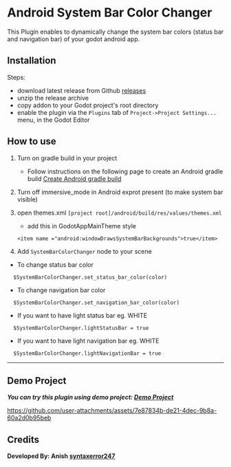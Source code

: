 # Android System Bar Color Changer

This Plugin enables to dynamically change the system bar colors (status bar and navigation bar) of your godot android app.

## Installation
Steps:
- download latest release from Github [releases](https://github.com/syntaxerror247/godot-android-system-bar-color-changer/releases)
- unzip the release archive
- copy addon to your Godot project's root directory
- enable the plugin via the `Plugins` tab of `Project->Project Settings...` menu, in the Godot Editor

## How to use
1. Turn on gradle build in your project
   - Follow instructions on the following page to create an Android gradle build
[Create Android gradle build](https://docs.godotengine.org/en/stable/tutorials/export/android_gradle_build.html)

2. Turn off immersive_mode in Android exprot present (to make system bar visible)
3. open themes.xml ```[project root]/android/build/res/values/themes.xml```
   - add this in GodotAppMainTheme style
   ```
   <item name ="android:windowDrawsSystemBarBackgrounds">true</item>
   ```

4. Add `SystemBarColorChanger` node to your scene
- To change status bar color
```
  $SystemBarColorChanger.set_status_bar_color(color)
```
- To change navigation bar color
```
  $SystemBarColorChanger.set_navigation_bar_color(color)
```
- If you want to have light status bar eg. WHITE
```
  $SystemBarColorChanger.lightStatusBar = true
```
- If you want to have light navigation bar eg. WHITE
```
  $SystemBarColorChanger.lightNavigationBar = true
```

---
## Demo Project
***You can try this plugin using demo project: [Demo Project](plugin/demo)***

https://github.com/user-attachments/assets/7e87834b-de21-4dec-9b8a-60a2d0b95beb

## Credits
**Developed By: Anish [syntaxerror247](https://github.com/syntaxerror247)**
